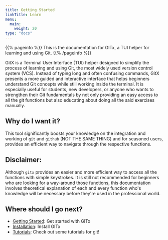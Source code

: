 ```yaml
---
title: Getting Started
linkTitle: Learn
menu:
  main:
    weight: 20
type: "docs"
---
```


{{% pageinfo %}}
This is the documentation for GITx, a TUI helper for learning and using Git.
{{% /pageinfo %}}

GitX is a Terminal User Interface (TUI) helper designed to simplify the process of learning and using Git, the most widely used version control system (VCS). Instead of typing long and often confusing commands, GitX presents a more guided and interactive interface that helps beginners understand Git concepts while still working inside the terminal. It is especially useful for students, new developers, or anyone who wants to strengthen their Git fundamentals by not only providing an easy access to all the git functions but also educating about doing all the said exercises manually.

## Why do I want it?

This tool significantly boosts your knowledge on the integration and working of `git` and `github` (NOT THE SAME THING) and for seasoned users, provides an efficient way to navigate through the respective functions.

## Disclaimer:

Although `gitx` provides an easier and more efficient way to access all the functions with simple keystrokes. It is still not recommended for beginners who are looking for a way-around those functions, this documentation involves theoretical explanation of each and every function who's knowledge will be necessary before they're used in the professional world.

## Where should I go next?

- [Getting Started](./overview): Get started with GITx
- [Installation](./docs/getting-started/installation): Install GITx
- [Tutorials](./docs/tutorials/): Check out some tutorials for git!